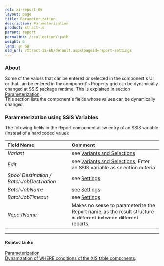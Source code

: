 ```yaml
---
ref: xi-report-06
layout: page
title: Parameterization
description: Parameterization
product: xtract-is
parent: report
permalink: /:collection/:path
weight: 6
lang: en_GB
old_url: /Xtract-IS-EN/default.aspx?pageid=report-settings
---
```



### About
Some of the values that can be entered or selected in the component's UI or that can be entered in the component's Property grid can be dynamically changed at SSIS package runtime. This is explained in section [Parameterization](/../parameterization). <br>
This section lists the component's fields whose values can be dynamically changed.


### Parameterization using SSIS Variables
The following fields in the Report component allow entry of an SSIS variable (instead of a hard coded value):

|Field Name|Comment|
|:----|:----|
| *Variant*|see [Variants and Selections](./variants-and-selections)|
| *Edit*|see [Variants and Selections](./variants-and-selections); Enter an SSIS variable as selection criteria.|
|*Spool Destination / BatchJobDestination* | see [Settings](./settings)|
|*BatchJobName*        |see [Settings](./settings)|
|*BatchJobTimeout*     |see [Settings](./settings)|
|*ReportName*        |         Makes no sense to parameterize the Report name, as the result structure is different between different reports.    |



****
#### Related Links
[Parameterization](../parameterization/) <br>
[Dynamization of WHERE conditions of the XIS table components](https://kb.theobald-software.com/xtract-is/Dynamization-of-WHERE-conditions-of-the-XIS-table-components).